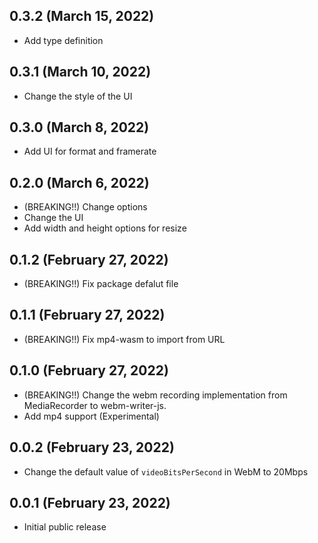 ## 0.3.2 (March 15, 2022)

- Add type definition

## 0.3.1 (March 10, 2022)

- Change the style of the UI

## 0.3.0 (March 8, 2022)

- Add UI for format and framerate

## 0.2.0 (March 6, 2022)

- (BREAKING!!) Change options
- Change the UI
- Add width and height options for resize

## 0.1.2 (February 27, 2022)

- (BREAKING!!) Fix package defalut file

## 0.1.1 (February 27, 2022)

- (BREAKING!!) Fix mp4-wasm to import from URL

## 0.1.0 (February 27, 2022)

- (BREAKING!!) Change the webm recording implementation from MediaRecorder to webm-writer-js.
- Add mp4 support (Experimental)

## 0.0.2 (February 23, 2022)

- Change the default value of `videoBitsPerSecond` in WebM to 20Mbps

## 0.0.1 (February 23, 2022)

- Initial public release
